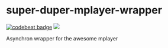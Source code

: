 # super-duper-mplayer-wrapper
<a href="https://codebeat.co/projects/github-com-burrotinto-super-duper-mplayer-wrapper-master"><img alt="codebeat badge" src="https://codebeat.co/badges/553f4de2-cd45-4a70-a41f-09f759420e8b" /></a>
[![](https://jitpack.io/v/burrotinto/jKabel.svg)](https://jitpack.io/#burrotinto/jKabel)

Asynchron wrapper for the awesome mplayer
